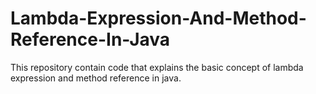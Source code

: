 # Lambda-Expression-And-Method-Reference-In-Java
This repository contain code that explains the basic concept of lambda expression and method reference in java.
